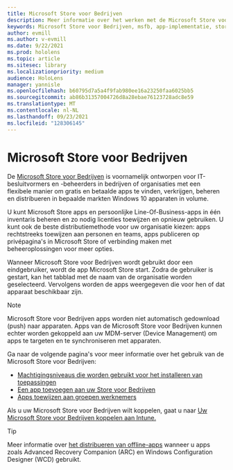 ```yaml
---
title: Microsoft Store voor Bedrijven
description: Meer informatie over het werken met de Microsoft Store voor Bedrijven om uw mixed reality naar uw bedrijf te publiceren.
keywords: Microsoft Store voor Bedrijven, msfb, app-implementatie, store
author: evmill
ms.author: v-evmill
ms.date: 9/22/2021
ms.prod: hololens
ms.topic: article
ms.sitesec: library
ms.localizationpriority: medium
audience: HoloLens
manager: yannisle
ms.openlocfilehash: b60795d7a5a4f9fab980ee16a23250faa6025bb5
ms.sourcegitcommit: ab86b31357004726d8a28ebae76123728adc8e59
ms.translationtype: MT
ms.contentlocale: nl-NL
ms.lasthandoff: 09/23/2021
ms.locfileid: "128306145"
---
```

# <a name="microsoft-store-for-business"></a>Microsoft Store voor Bedrijven

De [Microsoft Store voor Bedrijven](/microsoft-store/microsoft-store-for-business-overview) is voornamelijk ontworpen voor IT-besluitvormers en -beheerders in bedrijven of organisaties met een flexibele manier om gratis en betaalde apps te vinden, verkrijgen, beheren en distribueren in bepaalde markten Windows 10 apparaten in volume. 

U kunt Microsoft Store apps en persoonlijke Line-Of-Business-apps in één inventaris beheren en zo nodig licenties toewijzen en opnieuw gebruiken. U kunt ook de beste distributiemethode voor uw organisatie kiezen: apps rechtstreeks toewijzen aan personen en teams, apps publiceren op privépagina's in Microsoft Store of verbinding maken met beheeroplossingen voor meer opties.

Wanneer Microsoft Store voor Bedrijven wordt gebruikt door een eindgebruiker, wordt de app Microsoft Store start. Zodra de gebruiker is gestart, kan het tabblad met de naam van de organisatie worden geselecteerd. Vervolgens worden de apps weergegeven die voor hen of dat apparaat beschikbaar zijn.

> [!Note] 
> Microsoft Store voor Bedrijven apps worden niet automatisch gedownload (push) naar apparaten. Apps van de Microsoft Store voor Bedrijven kunnen echter worden gekoppeld aan uw MDM-server (Device Management) om apps te targeten en te synchroniseren met apparaten.

Ga naar de volgende pagina's voor meer informatie over het gebruik van de Microsoft Store voor Bedrijven:

* [Machtigingsniveaus die worden gebruikt voor het installeren van toepassingen](/mem/intune/configuration/device-restrictions-windows-holographic#app-store)
* [Een app toevoegen aan uw Store voor Bedrijven](/mem/intune/apps/store-apps-windows)
* [Apps toewijzen aan groepen werknemers](/mem/intune/apps/windows-store-for-business)

Als u uw Microsoft Store voor Bedrijven wilt koppelen, gaat u naar [Uw Microsoft Store voor Bedrijven koppelen aan Intune.](/mem/intune/apps/windows-store-for-business#associate-your-microsoft-store-for-business-account-with-intune)

> [!Tip]
> Meer informatie over [het distribueren van offline-apps](/microsoft-store/distribute-offline-apps) wanneer u apps zoals Advanced Recovery Companion (ARC) en Windows Configuration Designer (WCD) gebruikt.
